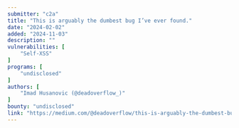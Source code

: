 ```yaml
---
submitter: "c2a"
title: "This is arguably the dumbest bug I’ve ever found."
date: "2024-02-02"
added: "2024-11-03"
description: ""
vulnerabilities: [
    "Self-XSS"
]
programs: [
    "undisclosed"
]
authors: [
    "Imad Husanovic (@deadoverflow_)"
]
bounty: "undisclosed"
link: "https://medium.com/@deadoverflow/this-is-arguably-the-dumbest-bug-ive-ever-found-3e451951d727"
---
```




